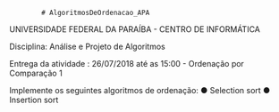 			# AlgoritmosDeOrdenacao_APA

UNIVERSIDADE FEDERAL DA PARAÍBA - CENTRO DE INFORMÁTICA

Disciplina: Análise e Projeto de Algoritmos

Entrega da atividade : 26/07/2018 até as 15:00 - Ordenação por Comparação 1

Implemente os seguintes algoritmos de ordenação:
● Selection sort
● Insertion sort